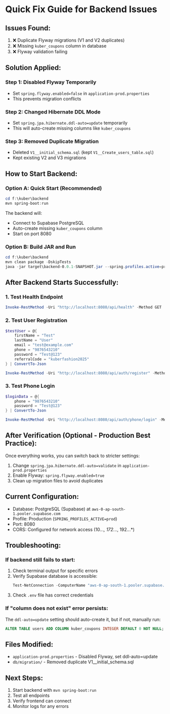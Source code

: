 # Quick Fix Guide for Backend Issues

## Issues Found:
1. ❌ Duplicate Flyway migrations (V1 and V2 duplicates)
2. ❌ Missing `kuber_coupons` column in database
3. ❌ Flyway validation failing

## Solution Applied:

### Step 1: Disabled Flyway Temporarily
- Set `spring.flyway.enabled=false` in `application-prod.properties`
- This prevents migration conflicts

### Step 2: Changed Hibernate DDL Mode
- Set `spring.jpa.hibernate.ddl-auto=update` temporarily
- This will auto-create missing columns like `kuber_coupons`

### Step 3: Removed Duplicate Migration
- Deleted `V1__initial_schema.sql` (kept `V1__Create_users_table.sql`)
- Kept existing V2 and V3 migrations

## How to Start Backend:

### Option A: Quick Start (Recommended)
```powershell
cd f:\kuber\backend
mvn spring-boot:run
```

The backend will:
- Connect to Supabase PostgreSQL
- Auto-create missing `kuber_coupons` column
- Start on port 8080

### Option B: Build JAR and Run
```powershell
cd f:\kuber\backend
mvn clean package -DskipTests
java -jar target\backend-0.0.1-SNAPSHOT.jar --spring.profiles.active=prod
```

## After Backend Starts Successfully:

### 1. Test Health Endpoint
```powershell
Invoke-RestMethod -Uri "http://localhost:8080/api/health" -Method GET
```

### 2. Test User Registration
```powershell
$testUser = @{
    firstName = "Test"
    lastName = "User"
    email = "test@example.com"
    phone = "9876543210"
    password = "Test@123"
    referralCode = "kuberfashion2025"
} | ConvertTo-Json

Invoke-RestMethod -Uri "http://localhost:8080/api/auth/register" -Method POST -ContentType "application/json" -Body $testUser
```

### 3. Test Phone Login
```powershell
$loginData = @{
    phone = "9876543210"
    password = "Test@123"
} | ConvertTo-Json

Invoke-RestMethod -Uri "http://localhost:8080/api/auth/phone/login" -Method POST -ContentType "application/json" -Body $loginData
```

## After Verification (Optional - Production Best Practice):

Once everything works, you can switch back to stricter settings:

1. Change `spring.jpa.hibernate.ddl-auto=validate` in `application-prod.properties`
2. Enable Flyway: `spring.flyway.enabled=true`
3. Clean up migration files to avoid duplicates

## Current Configuration:
- Database: PostgreSQL (Supabase) at `aws-0-ap-south-1.pooler.supabase.com`
- Profile: Production (`SPRING_PROFILES_ACTIVE=prod`)
- Port: 8080
- CORS: Configured for network access (10.*.*.*, 172.*.*.*, 192.*.*.*)

## Troubleshooting:

### If backend still fails to start:
1. Check terminal output for specific errors
2. Verify Supabase database is accessible:
   ```powershell
   Test-NetConnection -ComputerName "aws-0-ap-south-1.pooler.supabase.com" -Port 5432
   ```
3. Check `.env` file has correct credentials

### If "column does not exist" error persists:
The `ddl-auto=update` setting should auto-create it, but if not, manually run:
```sql
ALTER TABLE users ADD COLUMN kuber_coupons INTEGER DEFAULT 0 NOT NULL;
```

## Files Modified:
- `application-prod.properties` - Disabled Flyway, set ddl-auto=update
- `db/migration/` - Removed duplicate V1__initial_schema.sql

## Next Steps:
1. Start backend with `mvn spring-boot:run`
2. Test all endpoints
3. Verify frontend can connect
4. Monitor logs for any errors
